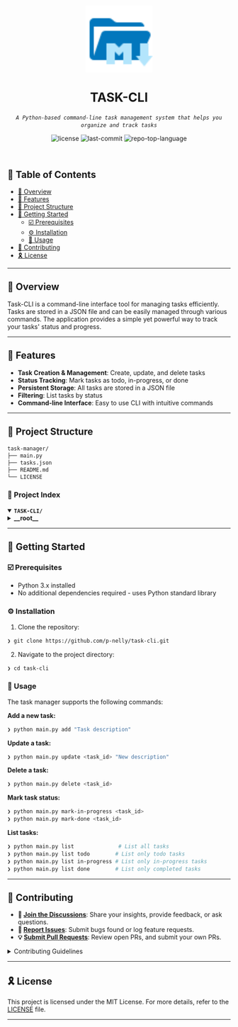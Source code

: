 <p align="center">
    <img src="https://raw.githubusercontent.com/PKief/vscode-material-icon-theme/ec559a9f6bfd399b82bb44393651661b08aaf7ba/icons/folder-markdown-open.svg" align="center" width="30%">
</p>
<p align="center"><h1 align="center">TASK-CLI</h1></p>
<p align="center">
    <em><code>A Python-based command-line task management system that helps you organize and track tasks</code></em>
</p>
<p align="center">
    <img src="https://img.shields.io/github/license/p-nelly/task-cli?style=default&logo=opensourceinitiative&logoColor=white&color=0080ff" alt="license">
    <img src="https://img.shields.io/github/last-commit/p-nelly/task-cli?style=default&logo=git&logoColor=white&color=0080ff" alt="last-commit">
    <img src="https://img.shields.io/github/languages/top/p-nelly/task-cli?style=default&color=0080ff" alt="repo-top-language">
</p>

<br>

## 🔗 Table of Contents

- [📍 Overview](#-overview)
- [👾 Features](#-features)
- [📁 Project Structure](#-project-structure)
- [🚀 Getting Started](#-getting-started)
  - [☑️ Prerequisites](#-prerequisites)
  - [⚙️ Installation](#-installation)
  - [🤖 Usage](#-usage)
- [🔰 Contributing](#-contributing)
- [🎗 License](#-license)

---

## 📍 Overview

Task-CLI is a command-line interface tool for managing tasks efficiently. Tasks are stored in a JSON file and can be easily managed through various commands. The application provides a simple yet powerful way to track your tasks' status and progress.

---

## 👾 Features

- **Task Creation & Management**: Create, update, and delete tasks
- **Status Tracking**: Mark tasks as todo, in-progress, or done
- **Persistent Storage**: All tasks are stored in a JSON file
- **Filtering**: List tasks by status
- **Command-line Interface**: Easy to use CLI with intuitive commands

---

## 📁 Project Structure

```
task-manager/
├── main.py
├── tasks.json
├── README.md
└── LICENSE
```

### 📂 Project Index
<details open>
    <summary><b><code>TASK-CLI/</code></b></summary>
    <details>
        <summary><b>__root__</b></summary>
        <blockquote>
            <table>
            <tr>
                <td><b>main.py</b></td>
                <td>Core application logic for task management</td>
            </tr>
            <tr>
                <td><b>tasks.json</b></td>
                <td>JSON storage for task data</td>
            </tr>
            </table>
        </blockquote>
    </details>
</details>

---

## 🚀 Getting Started

### ☑️ Prerequisites

- Python 3.x installed
- No additional dependencies required - uses Python standard library

### ⚙️ Installation

1. Clone the repository:
```sh
❯ git clone https://github.com/p-nelly/task-cli.git
```

2. Navigate to the project directory:
```sh
❯ cd task-cli
```

### 🤖 Usage

The task manager supports the following commands:

**Add a new task:**
```sh
❯ python main.py add "Task description"
```

**Update a task:**
```sh
❯ python main.py update <task_id> "New description"
```

**Delete a task:**
```sh
❯ python main.py delete <task_id>
```

**Mark task status:**
```sh
❯ python main.py mark-in-progress <task_id>
❯ python main.py mark-done <task_id>
```

**List tasks:**
```sh
❯ python main.py list              # List all tasks
❯ python main.py list todo        # List only todo tasks
❯ python main.py list in-progress # List only in-progress tasks
❯ python main.py list done        # List only completed tasks
```

---

## 🔰 Contributing

- **💬 [Join the Discussions](https://github.com/p-nelly/task-cli/discussions)**: Share your insights, provide feedback, or ask questions.
- **🐛 [Report Issues](https://github.com/p-nelly/task-cli/issues)**: Submit bugs found or log feature requests.
- **💡 [Submit Pull Requests](https://github.com/p-nelly/task-cli/pulls)**: Review open PRs, and submit your own PRs.

<details closed>
<summary>Contributing Guidelines</summary>

1. **Fork the Repository**: Start by forking the project repository to your GitHub account.
2. **Clone Locally**: Clone the forked repository to your local machine.
3. **Create a New Branch**: Always work on a new branch.
4. **Make Your Changes**: Develop and test your changes locally.
5. **Commit Your Changes**: Commit with a clear message describing your updates.
6. **Push to GitHub**: Push the changes to your forked repository.
7. **Submit a Pull Request**: Create a PR against the original project repository.

</details>

---

## 🎗 License

This project is licensed under the MIT License. For more details, refer to the [LICENSE](LICENSE) file.

---
